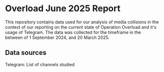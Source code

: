 # Overload June 2025 Report
This repository contains data used for our analysis of media collisions in the context of our reporting on the current state of Operation Overload and it's usage of Telegram. The data was collected for the timeframe in the between of 1 September 2024, and 20 March 2025.

## Data sources
Telegram: List of channels studied
